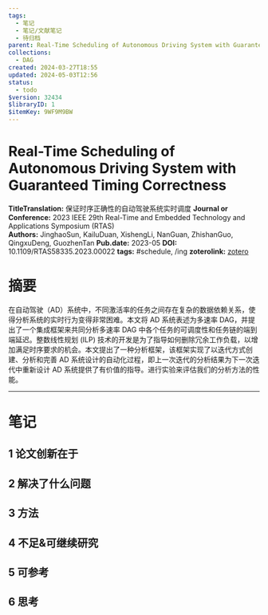 ```yaml
---
tags:
  - 笔记
  - 笔记/文献笔记
  - 待归档
parent: Real-Time Scheduling of Autonomous Driving System with Guaranteed Timing Correctness
collections:
  - DAG
created: 2024-03-27T18:55
updated: 2024-05-03T12:56
status:
  - todo
$version: 32434
$libraryID: 1
$itemKey: 9WF9M9BW
---
```

# Real-Time Scheduling of Autonomous Driving System with Guaranteed Timing Correctness

**TitleTranslation:** 保证时序正确性的自动驾驶系统实时调度 **Journal or Conference:** 2023 IEEE 29th Real-Time and Embedded Technology and Applications Symposium (RTAS)\
**Authors:** JinghaoSun, KailuDuan, XishengLi, NanGuan, ZhishanGuo, QingxuDeng, GuozhenTan **Pub.date:** 2023-05 **DOI:** 10.1109/RTAS58335.2023.00022 **tags:** #schedule, /ing **zoterolink:** [zotero](zotero://select/library/items/ZZ9936VR)

# 摘要

在自动驾驶（AD）系统中，不同激活率的任务之间存在复杂的数据依赖关系，使得分析系统的实时行为变得非常困难。本文将 AD 系统表述为多速率 DAG，并提出了一个集成框架来共同分析多速率 DAG 中各个任务的可调度性和任务链的端到端延迟。整数线性规划 (ILP) 技术的开发是为了指导如何删除冗余工作负载，以增加满足时序要求的机会。本文提出了一种分析框架，该框架实现了以迭代方式创建、分析和完善 AD 系统设计的自动化过程，即上一次迭代的分析结果为下一次迭代中重新设计 AD 系统提供了有价值的指导。进行实验来评估我们的分析方法的性能。

***

# 笔记

## 1 论文创新在于

## 2 解决了什么问题

## 3 方法

## 4 不足&可继续研究

## 5 可参考

## 6 思考
